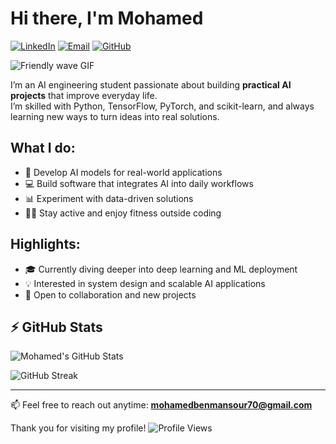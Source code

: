 # Hi there, I'm Mohamed 

[![LinkedIn](https://img.shields.io/badge/LinkedIn-blue?logo=linkedin&logoColor=white)](https://www.linkedin.com/in/mohamed-ben-mansour-345881318/)
[![Email](https://img.shields.io/badge/Email-red?logo=gmail&logoColor=white)](mailto:mohamedbenmansour70@gmail.com)
[![GitHub](https://img.shields.io/badge/GitHub-000?logo=github&logoColor=white)](https://github.com/mohamed-ben-mansour)



![Friendly wave GIF](https://media.giphy.com/media/hvRJCLFzcasrR4ia7z/giphy.gif)

I’m an AI engineering student passionate about building **practical AI projects** that improve everyday life.  
I’m skilled with Python, TensorFlow, PyTorch, and scikit-learn, and always learning new ways to turn ideas into real solutions.



## What I do:

- 🤖 Develop AI models for real-world applications  
- 💻 Build software that integrates AI into daily workflows  
- 📊 Experiment with data-driven solutions  
- 🏋️‍♂️ Stay active and enjoy fitness outside coding





## Highlights:


- 🎓 Currently diving deeper into deep learning and ML deployment  
- 💡 Interested in system design and scalable AI applications  
- 🤝 Open to collaboration and new projects  



## ⚡️ GitHub Stats


![Mohamed's GitHub Stats](https://github-readme-stats.vercel.app/api?username=mohamed-ben-mansour&show_icons=true&theme=radical)

![GitHub Streak](https://github-readme-streak-stats.herokuapp.com/?user=mohamed-ben-mansour&theme=radical)

---

📫 Feel free to reach out anytime: **mohamedbenmansour70@gmail.com**


Thank you for visiting my profile!
![Profile Views](https://komarev.com/ghpvc/?username=mohamed-ben-mansour&style=flat-square&color=blue)
